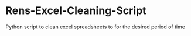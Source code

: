 # Rens-Excel-Cleaning-Script
Python script to clean excel spreadsheets to for the desired period of time
